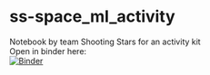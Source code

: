 # ss-space_ml_activity
Notebook by team Shooting Stars for an activity kit    
Open in binder here:    
[![Binder](https://mybinder.org/badge_logo.svg)](https://mybinder.org/v2/gh/byFemi/ss-space_ml_activity/main?filepath=space_conjuncture_activity.ipynb)
